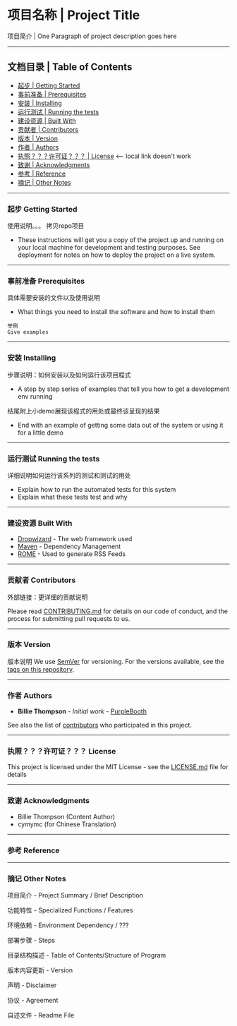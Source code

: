 # 项目名称 | Project Title

项目简介 | One Paragraph of project description goes here 

___
## 文档目录 | Table of Contents

* [起步 | Getting Started](#起步-getting-started)
* [事前准备 | Prerequisites](#事前准备-prerequisites)
* [安装 | Installing](#安装-installing)
* [运行测试 | Running the tests](#运行测试-running-the-tests)
* [建设资源 | Built With](#建设资源-built-with)
* [贡献者 | Contributors](#贡献者-contributors)
* [版本 | Version](#版本-version)
* [作者 | Authors](#作者-authors)
* [执照？？？许可证？？？ | License](#执照？？？许可证？？？-License) <-- local link doesn't work
* [致谢 | Acknowledgments](#致谢-acknowledgments)
* [参考 | Reference](#参考-Reference)
* [摘记 | Other Notes](#摘记-other-notes)


___
### 起步 Getting Started


使用说明。。。
拷贝repo项目


* These instructions will get you a copy of the project up and running on your local machine for development and testing purposes. See deployment for notes on how to deploy the project on a live system.



___
### 事前准备 Prerequisites

具体需要安装的文件以及使用说明

* What things you need to install the software and how to install them

```
举例
Give examples
```

___
### 安装 Installing

步骤说明：如何安装以及如何运行该项目程式

* A step by step series of examples that tell you how to get a development env running


结尾附上小demo展现该程式的用处或最终该呈现的结果

* End with an example of getting some data out of the system or using it for a little demo


___
### 运行测试 Running the tests

详细说明如何运行该系列的测试和测试的用处

* Explain how to run the automated tests for this system
* Explain what these tests test and why


___
### 建设资源 Built With

* [Dropwizard](http://www.dropwizard.io/1.0.2/docs/) - The web framework used
* [Maven](https://maven.apache.org/) - Dependency Management
* [ROME](https://rometools.github.io/rome/) - Used to generate RSS Feeds

___
### 贡献者 Contributors

外部链接：更详细的贡献说明

Please read [CONTRIBUTING.md](https://gist.github.com/PurpleBooth/b24679402957c63ec426) for details on our code of conduct, and the process for submitting pull requests to us.

___
### 版本 Version

版本说明
We use [SemVer](http://semver.org/) for versioning. For the versions available, see the [tags on this repository](https://github.com/your/project/tags). 

___
### 作者 Authors

* **Billie Thompson** - *Initial work* - [PurpleBooth](https://github.com/PurpleBooth)

See also the list of [contributors](https://github.com/your/project/contributors) who participated in this project.

___
### 执照？？？许可证？？？ License

This project is licensed under the MIT License - see the [LICENSE.md](LICENSE.md) file for details

___
### 致谢 Acknowledgments

* Billie Thompson (Content Author)
* cymymc (for Chinese Translation)

___
### 参考 Reference



___
### 摘记 Other Notes

项目简介 - Project Summary / Brief Description

功能特性 - Specialized Functions / Features

环境依赖 - Environment Dependency / ???

部署步骤 - Steps

目录结构描述 - Table of Contents/Structure of Program

版本内容更新 - Version

声明 - Disclaimer

协议 - Agreement

自述文件 - Readme File

